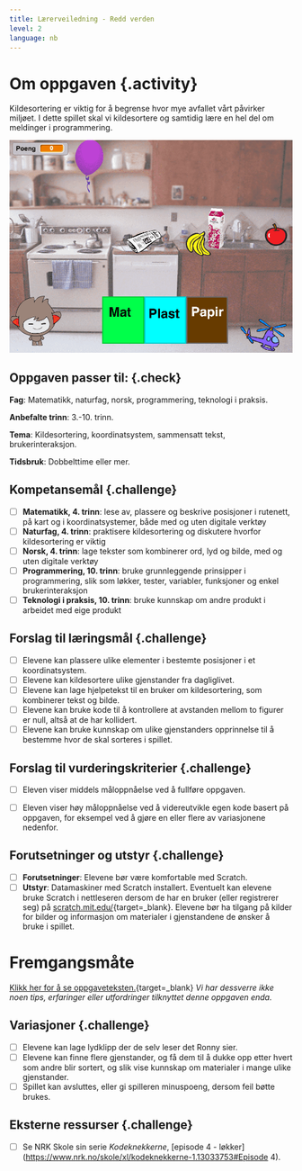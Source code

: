 ```yaml
---
title: Lærerveiledning - Redd verden
level: 2
language: nb
---
```


# Om oppgaven {.activity}
Kildesortering er viktig for å begrense hvor mye avfallet vårt påvirker miljøet. I dette spillet skal vi kildesortere og samtidig lære en hel del om meldinger i programmering.

![](reddverden.png)

## Oppgaven passer til: {.check}
__Fag__: Matematikk, naturfag, norsk, programmering, teknologi i praksis.

__Anbefalte trinn__: 3.-10. trinn.

__Tema__: Kildesortering, koordinatsystem, sammensatt tekst, brukerinteraksjon.

__Tidsbruk__: Dobbelttime eller mer.


## Kompetansemål {.challenge}
- [ ] __Matematikk, 4. trinn__: lese av, plassere og beskrive posisjoner i rutenett, på kart og i koordinatsystemer, både med og uten digitale verktøy
- [ ] __Naturfag, 4. trinn__: praktisere kildesortering og diskutere hvorfor kildesortering er viktig
- [ ] __Norsk, 4. trinn__: lage tekster som kombinerer ord, lyd og bilde, med og uten digitale verktøy
- [ ] __Programmering, 10. trinn__: bruke grunnleggende prinsipper i programmering, slik som løkker, tester, variabler, funksjoner og enkel brukerinteraksjon
- [ ] __Teknologi i praksis, 10. trinn__: bruke kunnskap om andre produkt i arbeidet med eige produkt

## Forslag til læringsmål {.challenge}
- [ ] Elevene kan plassere ulike elementer i bestemte posisjoner i et koordinatsystem.
- [ ] Elevene kan kildesortere ulike gjenstander fra dagliglivet.
- [ ] Elevene kan lage hjelpetekst til en bruker om kildesortering, som kombinerer tekst og bilde.
- [ ] Elevene kan bruke kode til å kontrollere at avstanden mellom to figurer er null, altså at de har kollidert.
- [ ] Elevene kan bruke kunnskap om ulike gjenstanders opprinnelse til å bestemme hvor de skal sorteres i spillet.

## Forslag til vurderingskriterier {.challenge}

- [ ] Eleven viser middels måloppnåelse ved å fullføre oppgaven.
- [ ] Eleven viser høy måloppnåelse ved å videreutvikle egen kode basert på oppgaven, for eksempel ved å gjøre en eller flere av variasjonene nedenfor.


## Forutsetninger og utstyr {.challenge}
- [ ] __Forutsetninger__: Elevene bør være komfortable med Scratch.
- [ ] __Utstyr__: Datamaskiner med Scratch installert. Eventuelt kan elevene bruke Scratch i nettleseren dersom de har en bruker (eller registrerer seg) på [scratch.mit.edu/](http://scratch.mit.edu/){target=_blank}. Elevene bør ha tilgang på kilder for bilder og informasjon om materialer i gjenstandene de ønsker å bruke i spillet.

# Fremgangsmåte
[Klikk her for å se oppgaveteksten.](../reddverden/reddverden.html){target=_blank}
_Vi har dessverre ikke noen tips, erfaringer eller utfordringer tilknyttet denne oppgaven enda._

## Variasjoner {.challenge}
- [ ] Elevene kan lage lydklipp der de selv leser det Ronny sier.
- [ ] Elevene kan finne flere gjenstander, og få dem til å dukke opp etter hvert som andre blir sortert, og slik vise kunnskap om materialer i mange ulike gjenstander.
- [ ] Spillet kan avsluttes, eller gi spilleren minuspoeng, dersom feil bøtte brukes.

## Eksterne ressurser {.challenge}
- [ ] Se NRK Skole sin serie _Kodeknekkerne_, [episode 4 - løkker](https://www.nrk.no/skole/xl/kodeknekkerne-1.13033753#Episode 4).
